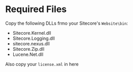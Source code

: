 # Required Files

Copy the following DLLs frmo your Sitecore's `Website\bin`:
* Sitecore.Kernel.dll
* Sitecore.Logging.dll
* sitecore.nexus.dll
* Sitecore.Zip.dll
* Lucene.Net.dll

Also copy your `license.xml` in here